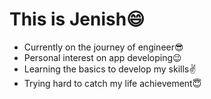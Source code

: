  # This is Jenish😄
 
 * Currently on the journey of engineer😎
 * Personal interest on app developing😉
 * Learning the basics to develop my skills✌️
 * Trying hard to catch my life achievement😇

 
